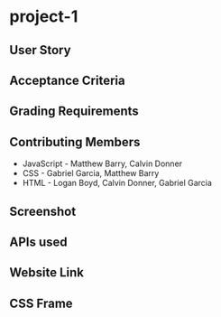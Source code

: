 # project-1

## User Story

## Acceptance Criteria

## Grading Requirements

## Contributing Members
* JavaScript - Matthew Barry, Calvin Donner
* CSS - Gabriel Garcia, Matthew Barry
* HTML - Logan Boyd, Calvin Donner, Gabriel Garcia
## Screenshot

## APIs used

## Website Link

## CSS Frame
